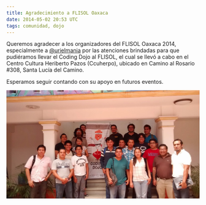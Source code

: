 ```yaml
---
title: Agradecimiento a FLISOL Oaxaca
date: 2014-05-02 20:53 UTC
tags: comunidad, dojo
---
```


Queremos agradecer a los organizadores del FLISOL Oaxaca 2014, especialmente a [@urielmania](http://twitter.com/urielmania) por las atenciones brindadas para que pudiéramos llevar el Coding Dojo al FLISOL, el cual se llevó a cabo en el Centro Cultura Heriberto Pazos (Ccuherpo), ubicado en Camino al Rosario #308, Santa Lucía del Camino.

Esperamos seguir contando con su apoyo en futuros eventos.

![Coding Dojo](/images/dojo-5.jpg)
